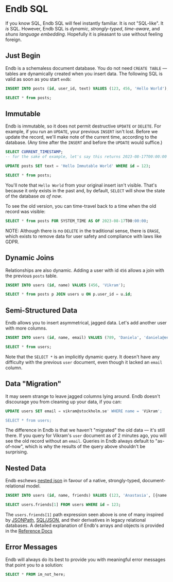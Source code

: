 # Endb SQL

If you know SQL, Endb SQL will feel instantly familiar.
It is not "SQL-like". It _is_ SQL.
However, Endb SQL is _dynamic_, _strongly-typed_, _time-aware_, and _shuns language embedding_.
Hopefully it is pleasant to use without feeling foreign.

## Just Begin

Endb is a schemaless document database.
You do not need `CREATE TABLE` — tables are dynamically created when you insert data.
The following SQL is valid as soon as you start `endb`:

```SQL
INSERT INTO posts (id, user_id, text) VALUES (123, 456, 'Hello World');

SELECT * from posts;
```

## Immutable

Endb is immutable, so it does not permit destructive `UPDATE` or `DELETE`.
For example, if you run an `UPDATE`, your previous `INSERT` isn't lost.
Before we update the record, we'll make note of the current time, according to the database.
(Any time after the `INSERT` and before the `UPDATE` would suffice.)

```SQL
SELECT CURRENT_TIMESTAMP;
-- for the sake of example, let's say this returns 2023-08-17T00:00:00

UPDATE posts SET text = 'Hello Immutable World' WHERE id = 123;

SELECT * from posts;
```

You'll note that `Hello World` from your original insert isn't visible.
That's because it only exists in the past and, by default, `SELECT` will show the state of the database _as of now_.

To see the old version, you can time-travel back to a time when the old record was visible:

```SQL
SELECT * from posts FOR SYSTEM_TIME AS OF 2023-08-17T00:00:00;
```

NOTE: Although there is no `DELETE` in the traditional sense, there is `ERASE`,
which exists to remove data for user safety and compliance with laws like GDPR.

## Dynamic Joins

Relationships are also dynamic.
Adding a user with id `456` allows a join with the previous `posts` table.

```SQL
INSERT INTO users (id, name) VALUES (456, 'Vikram');

SELECT * from posts p JOIN users u ON p.user_id = u.id;
```

## Semi-Structured Data

Endb allows you to insert asymmetrical, jagged data.
Let's add another user with more columns.

```SQL
INSERT INTO users (id, name, email) VALUES (789, 'Daniela', 'daniela@endatabas.com');

SELECT * from users;
```

Note that the `SELECT *` is an implicitly dynamic query.
It doesn't have any difficulty with the previous `user` document, even though it lacked an `email` column.

## Data "Migration"

It may seem strange to leave jagged columns lying around.
Endb doesn't discourage you from cleaning up your data, if you can:

```SQL
UPDATE users SET email = vikram@stockholm.se' WHERE name = 'Vikram';

SELECT * from users;
```

The difference in Endb is that we haven't "migrated" the old data — it's still there.
If you query for Vikram's `user` document as of 2 minutes ago, you will see the old record without an `email`.
Queries in Endb always default to "as-of-now", which is why the results of the query above shouldn't be surprising.

## Nested Data

Endb eschews [nested json](https://www.postgresql.org/docs/current/datatype-json.html) in favour of
a native, strongly-typed, document-relational model.

```SQL
INSERT INTO users (id, name, friends) VALUES (123, 'Anastasia', [{name: 'Heikki', country: 'Finland'},{name: 'Amit', country: 'Japan'}]);

SELECT users.friends[1] FROM users WHERE id = 123;
```

The `users.friends[1]` path expression seen above is one of many inspired by [JSONPath](https://datatracker.ietf.org/doc/draft-ietf-jsonpath-base/),
[SQL/JSON](https://www.iso.org/standard/78937.html), and their derivatives in legacy relational databases.
A detailed explanation of Endb's arrays and objects is provided in the [Reference Docs](/reference/sql.md)

## Error Messages

Endb will always do its best to provide you with meaningful error messages that point you to a solution:

```sql
SELECT * FROM im_not_here;
```
